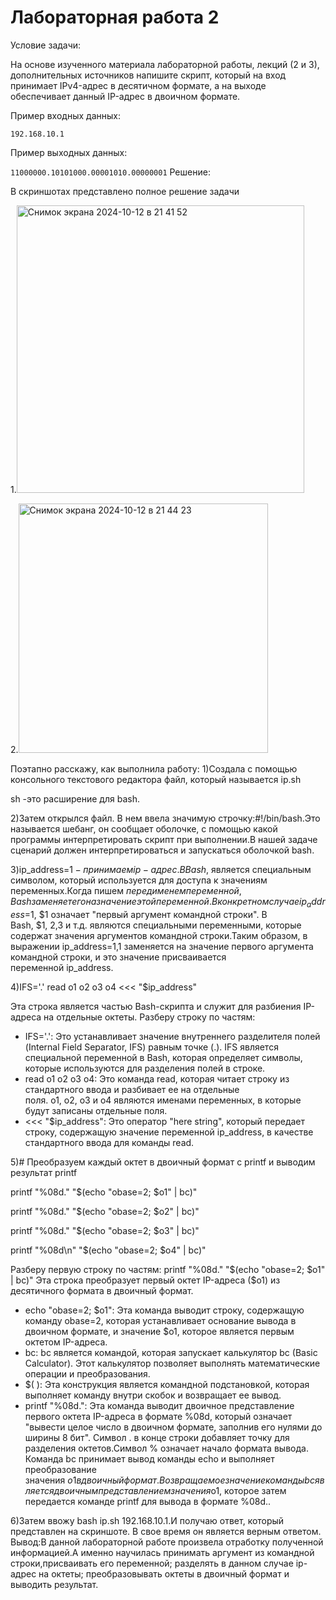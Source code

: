 # Лабораторная работа 2

Условие задачи:

На основе изученного материала лабораторной работы, лекций (2 и 3), дополнительных источников напишите скрипт, который на вход принимает IPv4-адрес в десятичном формате, а на выходе обеспечивает данный IP-адрес в двоичном формате.

Пример входных данных:

```192.168.10.1```

Пример выходныx данных:

```11000000.10101000.00001010.00000001```
Решение:

В скриншотах представлено полное решение задачи

1.<img width="460" alt="Снимок экрана 2024-10-12 в 21 41 52" src="https://github.com/user-attachments/assets/a6c3b15d-fda8-476a-8379-16449c16bd94">

2.<img width="399" alt="Снимок экрана 2024-10-12 в 21 44 23" src="https://github.com/user-attachments/assets/27d52470-d0dd-4600-903a-eda8bcd803bc">

Поэтапно расскажу, как выполнила работу:
1)Создала с помощью консольного текстового редактора файл, который называется ip.sh

sh -это расширение для bash.

2)Затем открылся файл. В нем ввела значимую строчку:#!/bin/bash.Это называется шебанг, он сообщает оболочке, с помощью какой программы интерпретировать скрипт при выполнении.В нашей задаче сценарий должен интерпретироваться и запускаться оболочкой bash.

3)ip_address=$1 - принимаем ip-адрес.В Bash, $ является специальным символом, который используется для доступа к значениям переменных.Когда пишем $ перед именем переменной, Bash заменяет его на значение этой переменной.В конкретном случае ip_address=$1, $1 означает "первый аргумент командной строки".
В Bash, $1, $2, $3 и т.д. являются специальными переменными, которые содержат значения аргументов командной строки.Таким образом, в выражении ip_address=$1, $1 заменяется на значение первого аргумента командной строки, и это значение присваивается переменной ip_address.

4)IFS='.' read o1 o2 o3 o4 <<< "$ip_address"

Эта строка является частью Bash-скрипта и служит для разбиения IP-адреса на отдельные октеты.
Разберу строку по частям:

* IFS='.': Это устанавливает значение внутреннего разделителя полей (Internal Field Separator, IFS) равным точке (.). IFS является специальной переменной в Bash, которая определяет символы, которые используются для разделения полей в строке.
* read  o1 o2 o3 o4: Это команда read, которая читает строку из стандартного ввода и разбивает ее на отдельные поля. o1, o2, o3 и o4 являются именами переменных, в которые будут записаны отдельные поля.
* <<< "$ip_address": Это оператор "here string", который передает строку, содержащую значение переменной ip_address, в качестве стандартного ввода для команды read.
  
5)# Преобразуем каждый октет в двоичный формат с printf и выводим результат printf

printf "%08d." "$(echo "obase=2; $o1" | bc)"

printf "%08d." "$(echo "obase=2; $o2" | bc)"

printf "%08d." "$(echo "obase=2; $o3" | bc)"

printf "%08d\n" "$(echo "obase=2; $o4" | bc)"

Разберу первую строку по частям:
printf "%08d." "$(echo "obase=2; $o1" | bc)"
Эта строка преобразует первый октет IP-адреса ($o1) из десятичного формата в двоичный формат.
* echo "obase=2; $o1": Эта команда выводит строку, содержащую команду obase=2, которая устанавливает основание вывода в двоичном формате, и значение $o1, которое является первым октетом IP-адреса.
* bc: bc является командой, которая запускает калькулятор bc (Basic Calculator). Этот калькулятор позволяет выполнять математические операции и преобразования.
* $( ): Эта конструкция является командной подстановкой, которая выполняет команду внутри скобок и возвращает ее вывод.
* printf "%08d.": Эта команда выводит двоичное представление первого октета IP-адреса в формате %08d, который означает "вывести целое число в двоичном формате, заполнив его нулями до ширины 8 бит". Символ . в конце строки добавляет точку для разделения октетов.Символ % означает начало формата вывода.
Команда bc принимает вывод команды echo и выполняет преобразование значения $o1 в двоичный формат.
Возвращаемое значение команды bc является двоичным представлением значения $o1, которое затем передается команде printf для вывода в формате %08d..

6)Затем ввожу bash ip.sh 192.168.10.1.И получаю ответ, который представлен на скриншоте. В свое время он является верным ответом.
Вывод:В данной лабораторной работе произвела отработку полученной информацией.А именно научилась принимать аргумент из командной строки,присваивать его переменной; разделять в данном случае ip-адрес на октеты; преобразовывать октеты в двоичный формат и выводить результат.
